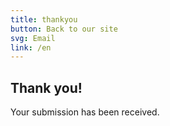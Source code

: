 ```yaml
---
title: thankyou
button: Back to our site
svg: Email
link: /en
---
```

## Thank you!

Your submission has been received.